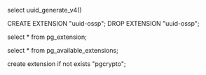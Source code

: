 select uuid_generate_v4()

CREATE EXTENSION "uuid-ossp";
DROP EXTENSION "uuid-ossp";


select * from pg_extension;

select * from pg_available_extensions;


create extension if not exists "pgcrypto";